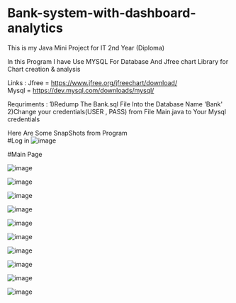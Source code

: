 # Bank-system-with-dashboard-analytics
This is my Java Mini Project for IT 2nd Year (Diploma)


In this Program I have Use MYSQL For Database And Jfree chart Library for Chart creation & analysis

Links :
Jfree = https://www.jfree.org/jfreechart/download/
<br>
Mysql = https://dev.mysql.com/downloads/mysql/

Requriments :
1)Redump The Bank.sql File Into the Database Name 'Bank'
<br>
2)Change your credentials(USER , PASS) from File Main.java to Your Mysql credentials


Here Are Some SnapShots from Program<br>
#Log in
![image](https://github.com/jilldhandhukiya2005/Bank-system-with-dashboard-analytics/assets/84569483/958a1ce0-aeea-4fe6-bdf3-86b33df8d6dd)



#Main Page

![image](https://github.com/jilldhandhukiya2005/Bank-system-with-dashboard-analytics/assets/84569483/485c8b0c-222c-4f0e-86d1-529319b76961)


![image](https://github.com/jilldhandhukiya2005/Bank-system-with-dashboard-analytics/assets/84569483/0ac1cc06-b94e-4ab5-9631-0f28284438ba)


![image](https://github.com/jilldhandhukiya2005/Bank-system-with-dashboard-analytics/assets/84569483/5e7a69c1-2c29-479b-9b4b-238998a18f25)


![image](https://github.com/jilldhandhukiya2005/Bank-system-with-dashboard-analytics/assets/84569483/7885d404-1c6a-4c11-8bbb-10043b105fd4)


![image](https://github.com/jilldhandhukiya2005/Bank-system-with-dashboard-analytics/assets/84569483/8017938e-bca7-4472-be10-3f9ffb696360)


![image](https://github.com/jilldhandhukiya2005/Bank-system-with-dashboard-analytics/assets/84569483/e9280e14-cade-4fc1-a468-c307ef64a7e4)


![image](https://github.com/jilldhandhukiya2005/Bank-system-with-dashboard-analytics/assets/84569483/753bb997-0617-407f-99a1-cc26016e5f6b)


![image](https://github.com/jilldhandhukiya2005/Bank-system-with-dashboard-analytics/assets/84569483/c0a21c22-4335-4183-8593-d74581fa3946)


![image](https://github.com/jilldhandhukiya2005/Bank-system-with-dashboard-analytics/assets/84569483/821f614a-88ff-42c4-87e3-d7a1ee9d9259)


![image](https://github.com/jilldhandhukiya2005/Bank-system-with-dashboard-analytics/assets/84569483/98941a67-f5ca-4418-9dfc-a50bf23ad833)

